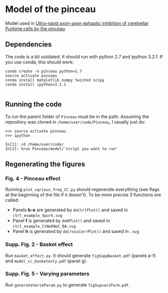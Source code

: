 # Model of the pinceau

Model used in [Ultra-rapid axon-axon ephaptic inhibition of cerebellar Purkinje 
cells by the pinceau](https://www.nature.com/articles/nn.3624).

## Dependencies

The code is a bit outdated. It should run with python 2.7 and ipython 3.2.1. If you 
use conda, this should work:

```
conda create -n pinceau python=2.7
source activate pinceau
conda install matplotlib numpy twisted scipy
conda install ipython=3.2.1
 
```

## Running the code

To run the parent folder of `Pinceau` must be in the path. Assuming the repository
was cloned in `/home/user/code/Pinceau`, I usually just do:

```
>>> source activate pinceau
>>> ipython

In[1]: cd /home/user/code/
In[2]: %run Pinceau/model/'script you want to run'
```

## Regenerating the figures

### Fig. 4 - Pinceau effect

Running `plot_vqrious_freq_CC.py` should regenerate everything (see flags at the
beginning of the file if it doesn't). To be more precise 3 functions are called:
- Panels **b-e** are generated by `doCtrlPlot()` and saved in `ctrl_example_Vpurk.svg`
- Panel  **f** is generated by `doKPlot()` and saved in `ctrl_example_CtNoKNoC_BA.svg`
- Panel **h**  is generated by `doCrossCorrPlot()` and saved in `.svg`

### Supp. Fig. 2 - Basket effect

Run `basket_effect.py`. It should generate `figSuppBasket.pdf` (panels a-f) 
and `model_cc_basketonly.pdf` (panel g).

### Supp. Fig. 5 - Varying parameters

Run `generateVarieParam.py` to generate `figSupvariParm.pdf`.